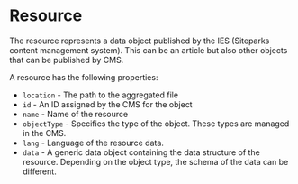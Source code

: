 # Resource

The resource represents a data object published by the IES (Siteparks content management system). This can be an article but also other objects that can be published by CMS.

A resource has the following properties:

- `location` - The path to the aggregated file
- `id` - An ID assigned by the CMS for the object
- `name` - Name of the resource
- `objectType` - Specifies the type of the object. These types are managed in the CMS.
- `lang` - Language of the resource data.
- `data` - A generic data object containing the data structure of the resource. Depending on the object type, the schema of the data can be different.
